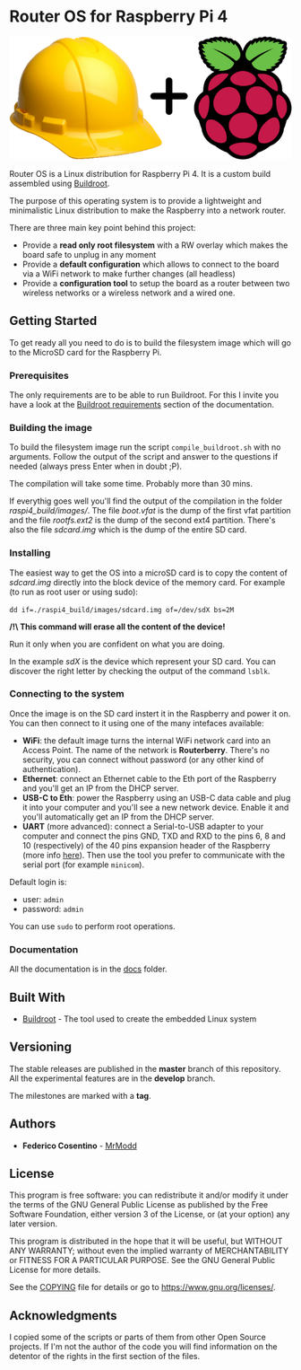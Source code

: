 # Router OS for Raspberry Pi 4

![Router OS](docs/images/intro_logo.png)

Router OS is a Linux distribution for Raspberry Pi 4.
It is a custom build assembled using [Buildroot](https://buildroot.org/).

The purpose of this operating system is to provide a lightweight and
minimalistic Linux distribution to make the Raspberry into a network router.

There are three main key point behind this project:

- Provide a **read only root filesystem** with a RW overlay
  which makes the board safe to unplug in any moment
- Provide a **default configuration** which allows to connect
  to the board via a WiFi network to make further changes (all headless)
- Provide a **configuration tool** to setup the board as a
  router between two wireless networks or a wireless network and a
  wired one.

## Getting Started

To get ready all you need to do is to build the filesystem image which
will go to the MicroSD card for the Raspberry Pi.

### Prerequisites

The only requirements are to be able to run Buildroot.
For this I invite you have a look at the
[Buildroot requirements](https://buildroot.org/downloads/manual/manual.html#requirement)
section of the documentation.

### Building the image

To build the filesystem image run the script `compile_buildroot.sh` with
no arguments.
Follow the output of the script and answer to the questions if
needed (always press Enter when in doubt ;P).

The compilation will take some time. Probably more than 30 mins.

If everythig goes well you'll find the output of the compilation
in the folder *raspi4_build/images/*.
The file *boot.vfat* is the dump of the first vfat partition and
the file *rootfs.ext2* is the dump of the second ext4 partition.
There's also the file *sdcard.img* which is the dump of the entire
SD card.

### Installing

The easiest way to get the OS into a microSD card is to copy the content
of *sdcard.img* directly into the block device of the memory card.
For example (to run as root user or using sudo):

`dd if=./raspi4_build/images/sdcard.img of=/dev/sdX bs=2M`

**/!\ This command will erase all the content of the device!**

Run it only when you are confident on what you are doing.

In the example *sdX* is the device which represent your SD card.
You can discover the right letter by checking the output of the
command `lsblk`.

### Connecting to the system

Once the image is on the SD card instert it in the Raspberry and power
it on. You can then connect to it using one of the many intefaces
available:

- **WiFi**: the default image turns the internal WiFi network card into
  an Access Point. The name of the network is **Routerberry**. There's
  no security, you can connect without password (or any other kind of
  authentication).
- **Ethernet**: connect an Ethernet cable to the Eth port of the Raspberry
  and you'll get an IP from the DHCP server.
- **USB-C to Eth**: power the Raspberry using an USB-C data cable and plug
  it into your computer and you'll see a new network device. Enable it
  and you'll automatically get an IP from the DHCP server.
- **UART** (more advanced): connect a Serial-to-USB adapter to your
  computer and connect the pins GND, TXD and RXD to the pins 6, 8 and 10
  (respectively) of the 40 pins expansion header of the Raspberry (more
  info [here](https://www.raspberrypi.org/documentation/usage/gpio/)).
  Then use the tool you prefer to communicate with the serial port (for
  example `minicom`).

Default login is:

- user: `admin`
- password: `admin`

You can use `sudo` to perform root operations.

### Documentation

All the documentation is in the [docs](docs/README.md) folder.

## Built With

* [Buildroot](https://buildroot.org/) - The tool used to create the
  embedded Linux system

## Versioning

The stable releases are published in the **master** branch of this
repository. All the experimental features are in the **develop** branch.

The milestones are marked with a **tag**.

## Authors

* **Federico Cosentino** - [MrModd](https://bitbucket.org/MrModd/)

## License

This program is free software: you can redistribute it and/or modify
it under the terms of the GNU General Public License as published by
the Free Software Foundation, either version 3 of the License, or
(at your option) any later version.

This program is distributed in the hope that it will be useful,
but WITHOUT ANY WARRANTY; without even the implied warranty of
MERCHANTABILITY or FITNESS FOR A PARTICULAR PURPOSE.  See the
GNU General Public License for more details.

See the [COPYING](COPYING) file for details
or go to <https://www.gnu.org/licenses/>.

## Acknowledgments

I copied some of the scripts or parts of them from other Open Source
projects. If I'm not the author of the code you will find information
on the detentor of the rights in the first section of the files.

